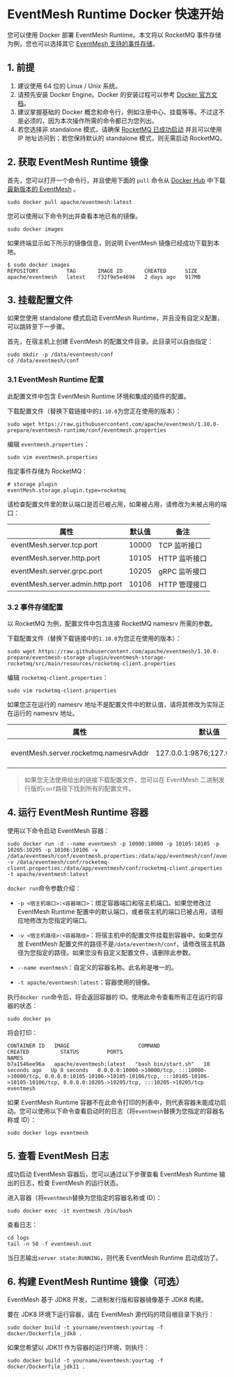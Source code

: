 # EventMesh Runtime Docker 快速开始

您可以使用 Docker 部署 EventMesh Runtime。本文将以 RocketMQ 事件存储为例，您也可以选择其它 [EventMesh 支持的事件存储](../roadmap.md#事件存储实现状态)。

## 1. 前提

1. 建议使用 64 位的 Linux / Unix 系统。
2. 请预先安装 Docker Engine。Docker 的安装过程可以参考 [Docker 官方文档](https://docs.docker.com/engine/install/)。
3. 建议掌握基础的 Docker 概念和命令行，例如注册中心、挂载等等。不过这不是必须的，因为本次操作所需的命令都已为您列出。
4. 若您选择非 standalone 模式，请确保 [RocketMQ 已成功启动](https://rocketmq.apache.org/docs/quick-start/) 并且可以使用 IP 地址访问到；若您保持默认的 standalone 模式，则无需启动 RocketMQ。

## 2. 获取 EventMesh Runtime 镜像

首先，您可以打开一个命令行，并且使用下面的 `pull` 命令从 [Docker Hub](https://hub.docker.com/r/apache/eventmesh/tags) 中下载 [最新版本的 EventMesh](https://eventmesh.apache.org/events/release-notes/) 。

```shell
sudo docker pull apache/eventmesh:latest
```

您可以使用以下命令列出并查看本地已有的镜像。

```shell
sudo docker images
```

如果终端显示如下所示的镜像信息，则说明 EventMesh 镜像已经成功下载到本地。

```shell
$ sudo docker images
REPOSITORY         TAG       IMAGE ID       CREATED      SIZE
apache/eventmesh   latest    f32f9e5e4694   2 days ago   917MB
```

## 3. 挂载配置文件

如果您使用 standalone 模式启动 EventMesh Runtime，并且没有自定义配置，可以跳转至下一步骤。

首先，在宿主机上创建 EventMesh 的配置文件目录。此目录可以自由指定：

```shell
sudo mkdir -p /data/eventmesh/conf
cd /data/eventmesh/conf
```

### 3.1 EventMesh Runtime 配置

此配置文件中包含 EventMesh Runtime 环境和集成的插件的配置。

下载配置文件（替换下载链接中的`1.10.0`为您正在使用的版本）：

```shell
sudo wget https://raw.githubusercontent.com/apache/eventmesh/1.10.0-prepare/eventmesh-runtime/conf/eventmesh.properties
```

编辑 `eventmesh.properties`：

```shell
sudo vim eventmesh.properties
```

指定事件存储为 RocketMQ：

```properties
# storage plugin
eventMesh.storage.plugin.type=rocketmq
```

请检查配置文件里的默认端口是否已被占用，如果被占用，请修改为未被占用的端口：

| 属性                             | 默认值 | 备注          |
| -------------------------------- | ------ | ------------- |
| eventMesh.server.tcp.port        | 10000  | TCP 监听接口  |
| eventMesh.server.http.port       | 10105  | HTTP 监听接口 |
| eventMesh.server.grpc.port       | 10205  | gRPC 监听接口 |
| eventMesh.server.admin.http.port | 10106  | HTTP 管理接口 |

### 3.2 事件存储配置

以 RocketMQ 为例，配置文件中包含连接 RocketMQ namesrv 所需的参数。

下载配置文件（替换下载链接中的`1.10.0`为您正在使用的版本）：

```shell
sudo wget https://raw.githubusercontent.com/apache/eventmesh/1.10.0-prepare/eventmesh-storage-plugin/eventmesh-storage-rocketmq/src/main/resources/rocketmq-client.properties
```

编辑 `rocketmq-client.properties`：

```shell
sudo vim rocketmq-client.properties
```

如果您正在运行的 namesrv 地址不是配置文件中的默认值，请将其修改为实际正在运行的 namesrv 地址。

| 属性                                  | 默认值                        | 备注                     |
| ------------------------------------- | ----------------------------- | ------------------------ |
| eventMesh.server.rocketmq.namesrvAddr | 127.0.0.1:9876;127.0.0.1:9876 | RocketMQ namesrv address |

>如果您无法使用给出的链接下载配置文件，您可以在 EventMesh 二进制发行版的`conf`路径下找到所有的配置文件。

## 4. 运行 EventMesh Runtime 容器

使用以下命令启动 EventMesh 容器：

```shell
sudo docker run -d --name eventmesh -p 10000:10000 -p 10105:10105 -p 10205:10205 -p 10106:10106 -v /data/eventmesh/conf/eventmesh.properties:/data/app/eventmesh/conf/eventmesh.properties -v /data/eventmesh/conf/rocketmq-client.properties:/data/app/eventmesh/conf/rocketmq-client.properties -t apache/eventmesh:latest
```

`docker run`命令参数介绍：

- `-p <宿主机端口>:<容器端口>`：绑定容器端口和宿主机端口。如果您修改过 EventMesh Runtime 配置中的默认端口，或者宿主机的端口已被占用，请相应地修改为您指定的端口。

- `-v <宿主机路径>:<容器路径>`：将宿主机中的配置文件挂载到容器中。如果您存放 EventMesh 配置文件的路径不是`/data/eventmesh/conf`，请修改宿主机路径为您指定的路径。如果您没有自定义配置文件，请删除此参数。
- `--name eventmesh`：自定义的容器名称。此名称是唯一的。
- `-t apache/eventmesh:latest`：容器使用的镜像。

执行`docker run`命令后，将会返回容器的 ID。使用此命令查看所有正在运行的容器的状态：

```shell
sudo docker ps
```

将会打印：

```shell
CONTAINER ID   IMAGE                      COMMAND               CREATED          STATUS         PORTS                                                                                                                                                                 NAMES
b7a1546ee96a   apache/eventmesh:latest   "bash bin/start.sh"   10 seconds ago   Up 8 seconds   0.0.0.0:10000->10000/tcp, :::10000->10000/tcp, 0.0.0.0:10105-10106->10105-10106/tcp, :::10105-10106->10105-10106/tcp, 0.0.0.0:10205->10205/tcp, :::10205->10205/tcp   eventmesh
```

如果 EventMesh Runtime 容器不在此命令打印的列表中，则代表容器未能成功启动。您可以使用以下命令查看启动时的日志（将`eventmesh`替换为您指定的容器名称或 ID）：

```shell
sudo docker logs eventmesh
```

## 5. 查看 EventMesh 日志

成功启动 EventMesh 容器后，您可以通过以下步骤查看 EventMesh Runtime 输出的日志，检查 EventMesh 的运行状态。

进入容器（将`eventmesh`替换为您指定的容器名称或 ID）：

```shell
sudo docker exec -it eventmesh /bin/bash
```

查看日志：

```shell
cd logs
tail -n 50 -f eventmesh.out
```

当日志输出`server state:RUNNING`，则代表 EventMesh Runtime 启动成功了。

## 6. 构建 EventMesh Runtime 镜像（可选）

EventMesh 基于 JDK8 开发，二进制发行版和容器镜像基于 JDK8 构建。

要在 JDK8 环境下运行容器，请在 EventMesh 源代码的项目根目录下执行：

```shell
sudo docker build -t yourname/eventmesh:yourtag -f docker/Dockerfile_jdk8 .
```

如果您希望以 JDK11 作为容器的运行环境，则执行：

```shell
sudo docker build -t yourname/eventmesh:yourtag -f docker/Dockerfile_jdk11 .
```
